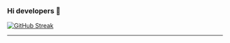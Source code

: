 ### Hi developers 👋

<!--  CONTRIBUTION AND STREAK BLOCK -->
 [![GitHub Streak](https://github-readme-streak-stats.herokuapp.com/?user=SHYALI&currStreakNum=2FD3EB&fire=pink&sideLabels=F00&theme=nightowl)](https://git.io/streak-stats)       
         

---


<!--
**SHYALI/SHYALI** is a ✨ _special_ ✨ repository because its `README.md` (this file) appears on your GitHub profile.

Here are some ideas to get you started:

- 🔭 I’m currently working on ...
- 🌱 I’m currently learning ...
- 👯 I’m looking to collaborate on ...
- 🤔 I’m looking for help with ...
- 💬 Ask me about ...
- 📫 How to reach me: ...
- 😄 Pronouns: ...
- ⚡ Fun fact: ...
-->
